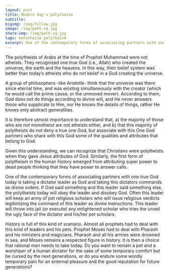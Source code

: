 ```yaml
---
layout: post
title: Modern day's polytheism
subtitle: 
bigimg: /img/follow.jpg
image: /img/path-sq.jpg
share-img: /img/path-sq.jpg
tags: monotheism polytheism
excerpt: One of the contemporary forms of associating partners with one true God today is taking a dictator leader as God and taking this dictators commands as divine orders
---
```

The polytheists of Arabs at the time of Prophet Muhammad were not atheists. They recognized one true God (i.e., Allah) who created the universe, the earth and the heavens. In this way, their belief system was better than today’s atheists who do not belief in a God creating the universe. 

A group of philosophers -like Aristotle- think that the universe was there since eternal time, and was existing simultaneously with the creator (which he would call the prime cause, or the unmoved mover). According to them, God does not do things according to divine will, and He never answers those who supplicate to Him, nor He knows the details of things, rather He knows only abstract generalities. 

It is therefore utmost importance to understand that, a) the majority of those who are not monotheist are not atheists either, and b) that this majority of polytheists do not deny a true one God, but associate with this One God partners who share with this God some of the qualities and attributes that belong to God. 

Given this understanding, we can recognize that Christians were polytheists when they gave Jesus attributes of God. Similarly, the first form of polytheism in the human history emerged from attributing super power to dead people thinking that they have power to answer calls. 

One of the contemporary forms of associating partners with one true God today is taking a dictator leader as God and taking this dictators commands as divine orders. If God said something and this leader said something else, the polytheists today will obey the leader and disobey God. Often this leader will keep an army of pet religious scholars who will issue religious verdicts legitimizing the command of this leader as divine instructions. This leader will throw into jail (or execute) any enlightened scholar who tries the unveil the ugly face of the dictator and his/her pet scholars. 

History is full of this kind of scenario. Almost all prophets had to deal with this kind of leaders and his pets. Prophet Moses had to deal with Pharaoh and his ministers and magicians. Pharaoh and all his armies were drowned in sea, and Moses remains a respected figure in history. It is then a choice that rational man needs to take today. Do you want to remain a pet and a worshiper of a human dictator for the sake of some temporary comfort but be cursed by the next generations, or do you endure some wordly temporary pain for an enternal pleasure and the good reputation for future generations? 

